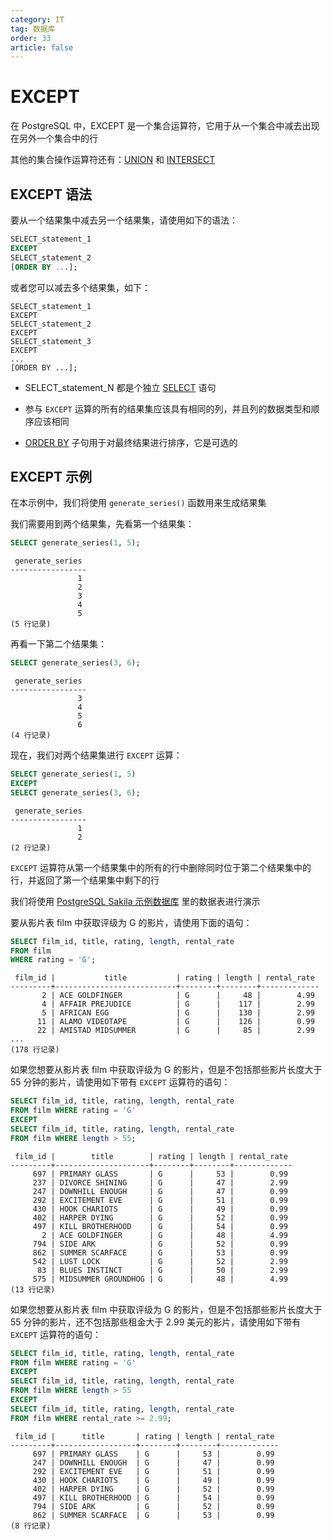 ```yaml
---
category: IT
tag: 数据库
order: 33
article: false
---
```


# EXCEPT

在 PostgreSQL 中，EXCEPT 是一个集合运算符，它用于从一个集合中减去出现在另外一个集合中的行

其他的集合操作运算符还有：[UNION](./union.md) 和 [INTERSECT](./intersect.md)

## EXCEPT 语法

要从一个结果集中减去另一个结果集，请使用如下的语法：

```sql
SELECT_statement_1
EXCEPT
SELECT_statement_2
[ORDER BY ...];
```

或者您可以减去多个结果集，如下：

```text
SELECT_statement_1
EXCEPT
SELECT_statement_2
EXCEPT
SELECT_statement_3
EXCEPT
...
[ORDER BY ...];
```

- SELECT_statement_N 都是个独立 [SELECT](./select.md) 语句

- 参与 `EXCEPT` 运算的所有的结果集应该具有相同的列，并且列的数据类型和顺序应该相同

- [ORDER BY](./order-by.md) 子句用于对最终结果进行排序，它是可选的

## EXCEPT 示例

在本示例中，我们将使用 `generate_series()` 函数用来生成结果集

我们需要用到两个结果集，先看第一个结果集：

```sql
SELECT generate_series(1, 5);
```

```text
 generate_series
-----------------
               1
               2
               3
               4
               5
(5 行记录)
```

再看一下第二个结果集：

```sql
SELECT generate_series(3, 6);
```

```text
 generate_series
-----------------
               3
               4
               5
               6
(4 行记录)
```

现在，我们对两个结果集进行 `EXCEPT` 运算：

```sql
SELECT generate_series(1, 5)
EXCEPT
SELECT generate_series(3, 6);
```

```text
 generate_series
-----------------
               1
               2
(2 行记录)
```

`EXCEPT` 运算符从第一个结果集中的所有的行中删除同时位于第二个结果集中的行，并返回了第一个结果集中剩下的行

我们将使用 [PostgreSQL Sakila 示例数据库](../start.md#sakila) 里的数据表进行演示

要从影片表 film 中获取评级为 G 的影片，请使用下面的语句：

```sql
SELECT film_id, title, rating, length, rental_rate
FROM film 
WHERE rating = 'G';
```

```text
 film_id |           title           | rating | length | rental_rate
---------+---------------------------+--------+--------+-------------
       2 | ACE GOLDFINGER            | G      |     48 |        4.99
       4 | AFFAIR PREJUDICE          | G      |    117 |        2.99
       5 | AFRICAN EGG               | G      |    130 |        2.99
      11 | ALAMO VIDEOTAPE           | G      |    126 |        0.99
      22 | AMISTAD MIDSUMMER         | G      |     85 |        2.99
...
(178 行记录)
```

如果您想要从影片表 film 中获取评级为 G 的影片，但是不包括那些影片长度大于 55 分钟的影片，请使用如下带有 `EXCEPT` 运算符的语句：

```sql
SELECT film_id, title, rating, length, rental_rate
FROM film WHERE rating = 'G'
EXCEPT
SELECT film_id, title, rating, length, rental_rate
FROM film WHERE length > 55;
```

```text
 film_id |        title        | rating | length | rental_rate
---------+---------------------+--------+--------+-------------
     697 | PRIMARY GLASS       | G      |     53 |        0.99
     237 | DIVORCE SHINING     | G      |     47 |        2.99
     247 | DOWNHILL ENOUGH     | G      |     47 |        0.99
     292 | EXCITEMENT EVE      | G      |     51 |        0.99
     430 | HOOK CHARIOTS       | G      |     49 |        0.99
     402 | HARPER DYING        | G      |     52 |        0.99
     497 | KILL BROTHERHOOD    | G      |     54 |        0.99
       2 | ACE GOLDFINGER      | G      |     48 |        4.99
     794 | SIDE ARK            | G      |     52 |        0.99
     862 | SUMMER SCARFACE     | G      |     53 |        0.99
     542 | LUST LOCK           | G      |     52 |        2.99
      83 | BLUES INSTINCT      | G      |     50 |        2.99
     575 | MIDSUMMER GROUNDHOG | G      |     48 |        4.99
(13 行记录)
```

如果您想要从影片表 film 中获取评级为 G 的影片，但是不包括那些影片长度大于 55 分钟的影片，还不包括那些租金大于 2.99 美元的影片，请使用如下带有 `EXCEPT` 运算符的语句：

```sql
SELECT film_id, title, rating, length, rental_rate
FROM film WHERE rating = 'G'
EXCEPT
SELECT film_id, title, rating, length, rental_rate
FROM film WHERE length > 55
EXCEPT
SELECT film_id, title, rating, length, rental_rate
FROM film WHERE rental_rate >= 2.99;
```

```text
 film_id |      title       | rating | length | rental_rate
---------+------------------+--------+--------+-------------
     697 | PRIMARY GLASS    | G      |     53 |        0.99
     247 | DOWNHILL ENOUGH  | G      |     47 |        0.99
     292 | EXCITEMENT EVE   | G      |     51 |        0.99
     430 | HOOK CHARIOTS    | G      |     49 |        0.99
     402 | HARPER DYING     | G      |     52 |        0.99
     497 | KILL BROTHERHOOD | G      |     54 |        0.99
     794 | SIDE ARK         | G      |     52 |        0.99
     862 | SUMMER SCARFACE  | G      |     53 |        0.99
(8 行记录)
```